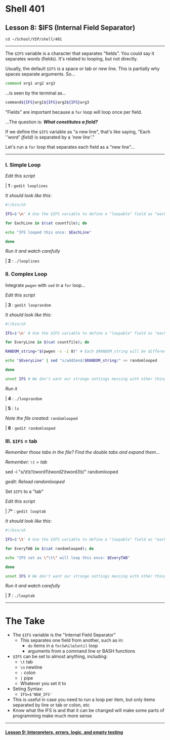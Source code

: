 # Shell 401
## Lesson 8: $IFS (Internal Field Separator)

`cd ~/School/VIP/shell/401`

___

The `$IFS` variable is a character that separates "fields". You could say it separates words (fields). It's related to looping, but not directly.

Usually, the default `$IFS` is a space or tab or new line. This is partially why spaces separate arguments. So...

```sh
command arg1 arg2 arg3
```

...is seen by the terminal as...

```sh
command${IFS}arg1${IFS}arg2${IFS}arg3
```

"Fields" are important because a `for` loop will loop once per field.

...The question is: ***What constitutes a field?***

If we define the `$IFS` variable as "a new line", that's like saying, "Each '*'word' (field)* is separated by a *'new line'*."

Let's run a `for` loop that separates each field as a "new line"...
___

### I. Simple Loop

*Edit this script*

| **1** : `gedit looplines`

*It should look like this:*

```sh
#!/bin/sh

IFS=$'\n' # Use the $IFS variable to define a "loopable" field as "each" new line"

for EachLine in $(cat countfile); do

echo "IFS looped this once: $EachLine"

done
```

*Run it and watch carefully*

| **2** : `./looplines`

### II. Complex Loop

Integrate `pwgen` with `sed` in a `for` loop...

*Edit this script*

| **3** : `gedit looprandom`

*It should look like this:*

```sh
#!/bin/sh

IFS=$'\n' # Use the $IFS variable to define a "loopable" field as "each" new line"

for EveryLine in $(cat countfile); do

RANDOM_string="$(pwgen -s -1 8)" # Each $RANDOM_string will be different in each loop

echo "$EveryLine" | sed "s/add2end/$RANDOM_string/" >> randomlooped

done

unset IFS # We don't want our strange settings messing with other things.
```

*Run it*

| **4** : `./looprandom`

| **5** : `ls`

*Note the file created:* `randomlooped`

| **6** : `gedit randomlooped`

### III. `$IFS` = tab

*Remember those tabs in the file? Find the double tabs and expand them...*

*Remember:* `\t` *= tab*

sed -i "s/\t\t/\tword1\tword2\tword3\t/" randomlooped

*gedit: Reload randomlooped*

Set `$IFS` to a "tab"

*Edit this script*

| *7** : `gedit looptab`

*It should look like this:*

```sh
#!/bin/sh

IFS=$'\t' # Use the $IFS variable to define a "loopable" field as "each" new line"

for EveryTAB in $(cat randomlooped); do

echo "IFS set as \"\t\" will loop this once: $EveryTAB"

done

unset IFS # We don't want our strange settings messing with other things.
```

*Run it and watch carefully*

| **7** : `./looptab`

___

# The Take

- The `$IFS` variable is the "Internal Field Separator"
  - This separates one field from another, such as in:
    - `do` items in a `for`/`while`/`until` loop
    - arguments from a command line or BASH functions
- `$IFS` can be set to almost anything, including:
  - `\t` tab
  - `\n` newline
  - `:` colon
  - `|` pipe
  - Whatever you set it to
- Seting Syntax:
  - `IFS=$'NEW_IFS'`
- This is useful in case you need to run a loop per item, but only items separated by line or tab or colon, etc
- Know what the IFS is and that it can be changed will make some parts of programming make much more sense


___

#### [Lesson 9: Interpreters, errors, logic, and empty testing](https://github.com/inkVerb/vip/blob/master/401-shell/Lesson-09.md)
